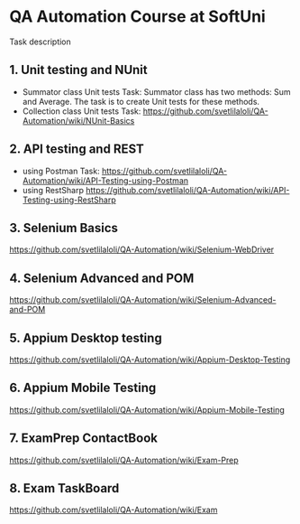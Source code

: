 # QA Automation Course at SoftUni 
Task description 
## 1. Unit testing and NUnit
- Summator class Unit tests
Task: Summator class has two methods: Sum and Average. The task is to create Unit tests for these methods.
- Collection class Unit tests
Task: https://github.com/svetlilaloli/QA-Automation/wiki/NUnit-Basics 
## 2. API testing and REST
- using Postman
Task: https://github.com/svetlilaloli/QA-Automation/wiki/API-Testing-using-Postman
- using RestSharp
https://github.com/svetlilaloli/QA-Automation/wiki/API-Testing-using-RestSharp
## 3. Selenium Basics
https://github.com/svetlilaloli/QA-Automation/wiki/Selenium-WebDriver
## 4. Selenium Advanced and POM
https://github.com/svetlilaloli/QA-Automation/wiki/Selenium-Advanced-and-POM
## 5. Appium Desktop testing
https://github.com/svetlilaloli/QA-Automation/wiki/Appium-Desktop-Testing
## 6. Appium Mobile Testing
https://github.com/svetlilaloli/QA-Automation/wiki/Appium-Mobile-Testing
## 7. ExamPrep ContactBook
https://github.com/svetlilaloli/QA-Automation/wiki/Exam-Prep
## 8. Exam TaskBoard
https://github.com/svetlilaloli/QA-Automation/wiki/Exam
